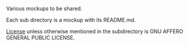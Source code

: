 Various mockups to be shared.

Each sub directory is a mockup with its README.md.

[License](LICENSE.txt) unless otherwise mentioned in the subdirectory is
GNU AFFERO GENERAL PUBLIC LICENSE.